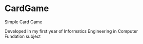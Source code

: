 # CardGame
Simple Card Game

Developed in my first year of Informatics Engineering in Computer Fundation subject
